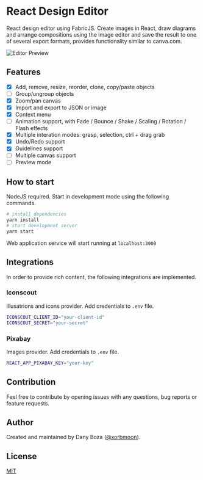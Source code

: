# React Design Editor

React design editor using FabricJS. Create images in React, draw diagrams and arrange compositions using the image editor and save the result to one of several export formats, provides functionality similar to canva.com.

![Editor Preview](https://i.ibb.co/tXQ0mq6/Screenshot-select-area-20210521184504.png)

## Features

- [x] Add, remove, resize, reorder, clone, copy/paste objects
- [ ] Group/ungroup objects
- [x] Zoom/pan canvas
- [x] Import and export to JSON or image
- [x] Context menu
- [ ] Animation support, with Fade / Bounce / Shake / Scaling / Rotation / Flash effects
- [x] Multiple interation modes: grasp, selection, ctrl + drag grab
- [x] Undo/Redo support
- [x] Guidelines support
- [ ] Multiple canvas support
- [ ] Preview mode

## How to start

NodeJS required. Start in development mode using the following commands.

```sh
# install dependencies
yarn install
# start development server
yarn start
```

Web application service will start running at `localhost:3000`

## Integrations

In order to provide rich content, the following integrations are implemented.

### Iconscout

Illusatrions and icons provider. Add credentials to `.env` file.

```sh
ICONSCOUT_CLIENT_ID="your-client-id"
ICONSCOUT_SECRET="your-secret"
```

### Pixabay

Images provider. Add credentials to `.env` file.

```sh
REACT_APP_PIXABAY_KEY="your-key"
```

## Contribution

Feel free to contribute by opening issues with any questions, bug reports or feature requests.

## Author

Created and maintained by Dany Boza ([@xorbmoon](https://twitter.com/xorbmoon)).

## License

[MIT](LICENSE)
